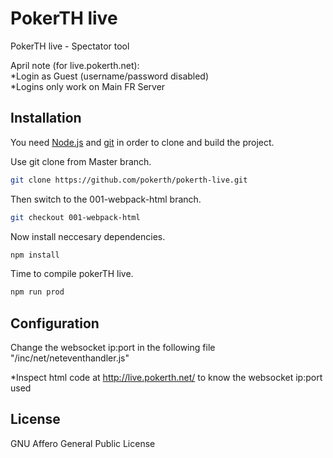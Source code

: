# PokerTH live

PokerTH live - Spectator tool

April note (for live.pokerth.net):  
*Login as Guest (username/password disabled)  
*Logins only work on Main FR Server

## Installation

You need [Node.js](https://nodejs.org/) and [git](https://git-scm.com/) in order to clone and build the project.

Use git clone from Master branch.

```bash
git clone https://github.com/pokerth/pokerth-live.git
```

Then switch to the 001-webpack-html branch.

```bash
git checkout 001-webpack-html
```

Now install neccesary dependencies.

```bash
npm install
```

Time to compile pokerTH live.
```bash
npm run prod
```

## Configuration

Change the websocket ip:port in the following file "/inc/net/neteventhandler.js"  

*Inspect html code at http://live.pokerth.net/ to know the websocket ip:port used

## License
GNU Affero General Public License
